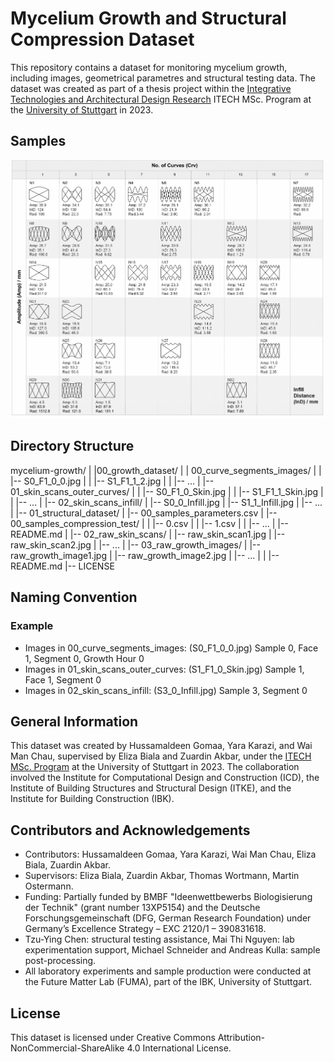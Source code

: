 # Mycelium Growth and Structural Compression Dataset

This repository contains a dataset for monitoring mycelium growth, including images, geometrical parametres and structural testing data. The dataset was created as part of a thesis project within the [Integrative Technologies and Architectural Design Research](https://www.itech.uni-stuttgart.de/) ITECH MSc. Program at the [University of Stuttgart](https://www.uni-stuttgart.de/) in 2023.

## Samples

![overview](https://github.com/HussamAG/Myceilum_Growth/blob/main/overview.jpg)

## Directory Structure

mycelium-growth/
|
|00_growth_dataset/
|   | 00_curve_segments_images/
|   |   |-- S0_F1_0_0.jpg
|   |   |-- S1_F1_1_2.jpg
|   |   |-- ...
|   |-- 01_skin_scans_outer_curves/
|   |   |-- S0_F1_0_Skin.jpg
|   |   |-- S1_F1_1_Skin.jpg
|   |   |-- ...
|   |-- 02_skin_scans_infill/
|       |-- S0_0_Infill.jpg
|       |-- S1_1_Infill.jpg
|       |-- ...
|
|-- 01_structural_dataset/
|   |-- 00_samples_parameters.csv
|   |-- 00_samples_compression_test/
|   |   |-- 0.csv
|   |   |-- 1.csv
|   |   |-- ...
|   |-- README.md
|
|-- 02_raw_skin_scans/
|   |-- raw_skin_scan1.jpg
|   |-- raw_skin_scan2.jpg
|   |-- ...
|
|-- 03_raw_growth_images/
|   |-- raw_growth_image1.jpg
|   |-- raw_growth_image2.jpg
|   |-- ...
|
|
|-- README.md
|-- LICENSE

## Naming Convention

### Example

   - Images in 00_curve_segments_images: (S0_F1_0_0.jpg) Sample 0, Face 1, Segment 0, Growth Hour 0
   - Images in 01_skin_scans_outer_curves: (S1_F1_0_Skin.jpg) Sample 1, Face 1, Segment 0
   - Images in 02_skin_scans_infill: (S3_0_Infill.jpg) Sample 3, Segment 0

## General Information

This dataset was created by Hussamaldeen Gomaa, Yara Karazi, and Wai Man Chau, supervised by Eliza Biala and Zuardin Akbar, under the [ITECH MSc. Program](https://www.itech.uni-stuttgart.de/) at the University of Stuttgart in 2023. The collaboration involved the Institute for Computational Design and Construction (ICD), the Institute of Building Structures and Structural Design (ITKE), and the Institute for Building Construction (IBK).

## Contributors and Acknowledgements

   - Contributors: Hussamaldeen Gomaa, Yara Karazi, Wai Man Chau, Eliza Biala, Zuardin Akbar.
   - Supervisors: Eliza Biala, Zuardin Akbar, Thomas Wortmann, Martin Ostermann.
   - Funding: Partially funded by BMBF "Ideenwettbewerbs Biologisierung der Technik" (grant number 13XP5154) and the Deutsche Forschungsgemeinschaft (DFG, German Research Foundation) under Germany’s Excellence Strategy – EXC 2120/1 – 390831618.
   - Tzu-Ying Chen: structural testing assistance, Mai Thi Nguyen: lab experimentation support, Michael Schneider and Andreas Kulla: sample post-processing.
   - All laboratory experiments and sample production were conducted at the Future Matter Lab (FUMA), part of the IBK, University of Stuttgart.

## License

This dataset is licensed under Creative Commons Attribution-NonCommercial-ShareAlike 4.0 International License.


